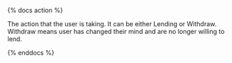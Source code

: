{% docs action %}

The action that the user is taking. It can be either Lending or Withdraw. Withdraw means user has changed their mind and are no longer willing to lend.

{% enddocs %}